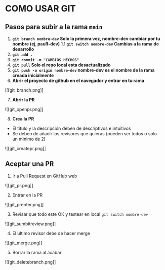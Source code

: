# COMO USAR GIT

## Pasos para subir a la rama `main`

1. **`git branch nombre-dev` Solo la primera vez, nombre-dev cambiar por tu nombre (ej, pauR-dev)**
1.1 **`git switch nombre-dev` Cambias a la rama de desarrollo**
2. **`git add .`**
3. **`git commit -m "CAMBIOS HECHOS"`**
4. **`git pull` Solo el repo local esta desactualizado**
5. **`git push -u origin nombre-dev` nombre-dev es el nombre de la rama creada inicialmente**
6. **Abrir el proyecto de github en el navegador y entrar en tu rama**

![[git_branch.png]]

7. **Abrir la PR**

![[git_openpr.png]]

8. **Crea la PR** 
- El titulo y la descripción deben de descriptivos e intuitivos
- Se deben de añadir los revisores que quieras (pueden ser todos o solo un minimo de 2)

![[git_createpr.png]]

## Aceptar una PR

1. Ir a Pull Request en GitHub web

![[git_pr.png]]

2. Entrar en la PR

![[git_prenter.png]]

3. Revisar que todo este OK y testear en local `git switch nombre-dev`
 
![[git_sumbitreview.png]]

4. El ultimo revisor debe de hacer merge

![[git_merge.png]]

5. Borrar la rama al acabar
 
![[git_deletebranch.png]]
